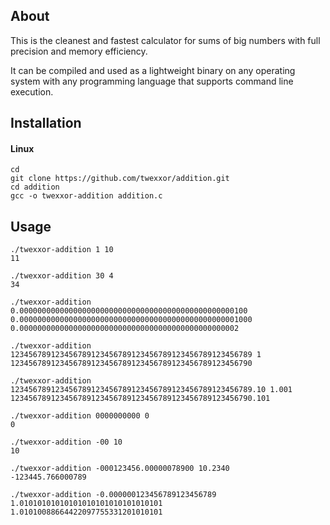 ## About

This is the cleanest and fastest calculator for sums of big numbers with full precision and memory efficiency.

It can be compiled and used as a lightweight binary on any operating system with any programming language that supports command line execution.

## Installation

#### Linux
``` console
cd
git clone https://github.com/twexxor/addition.git
cd addition
gcc -o twexxor-addition addition.c
```

## Usage

``` console
./twexxor-addition 1 10
11

./twexxor-addition 30 4
34

./twexxor-addition 0.000000000000000000000000000000000000000000000000100 0.0000000000000000000000000000000000000000000000001000
0.0000000000000000000000000000000000000000000000002

./twexxor-addition 123456789123456789123456789123456789123456789123456789 1
123456789123456789123456789123456789123456789123456790

./twexxor-addition 123456789123456789123456789123456789123456789123456789.10 1.001
123456789123456789123456789123456789123456789123456790.101

./twexxor-addition 0000000000 0
0

./twexxor-addition -00 10
10

./twexxor-addition -000123456.00000078900 10.2340
-123445.766000789

./twexxor-addition -0.000000123456789123456789 1.01010101010101010101010101010101
1.01010088664422097755331201010101
